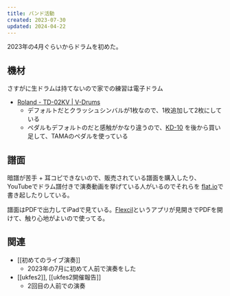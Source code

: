 ```yaml
---
title: バンド活動
created: 2023-07-30
updated: 2024-04-22
---
```

2023年の4月ぐらいからドラムを初めた。

## 機材

さすがに生ドラムは持てないので家での練習は電子ドラム

- [Roland - TD-02KV | V-Drums](https://www.roland.com/jp/products/td-02kv/)
	- デフォルトだとクラッシュシンバルが1枚なので、1枚追加して2枚にしている
	- ペダルもデフォルトのだと感触がかなり違うので、[KD-10](https://www.roland.com/jp/products/kd-10/) を後から買い足して、TAMAのペダルを使っている

## 譜面

暗譜が苦手 + 耳コピできないので、販売されている譜面を購入したり、YouTubeでドラム譜付きで演奏動画を挙げている人がいるのでそれらを [flat.io](https://flat.io/ja)で書き起したりしている。

譜面はPDFで出力してiPadで見ている。[Flexcil](https://www.flexcil.com/)というアプリが見開きでPDFを開けて、触り心地がよいので使ってる。

## 関連

- [[初めてのライブ演奏]]
	- 2023年の7月に初めて人前で演奏をした
- [[ukfes2]], [[ukfes2開催報告]]
	- 2回目の人前での演奏